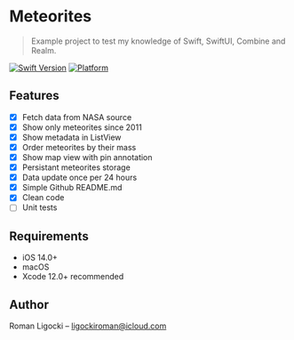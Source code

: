 # Meteorites
> Example project to test my knowledge of Swift, SwiftUI, Combine and Realm.  

[![Swift Version][swift-image]][swift-url]
[![Platform](https://img.shields.io/badge/platform-macOS%20%7C%20iOS-lightgrey?style=flat)](https://github.com/rligocki/Meteorites)


## Features

- [x] Fetch data from NASA source 
- [x] Show only meteorites since 2011
- [x] Show metadata in ListView
- [x] Order meteorites by their mass
- [x] Show map view with pin annotation
- [x] Persistant meteorites storage
- [x] Data update once per 24 hours
- [x] Simple Github README.md
- [x] Clean code
- [ ] Unit tests

## Requirements

- iOS 14.0+
- macOS 
- Xcode 12.0+ recommended

## Author
Roman Ligocki – ligockiroman@icloud.com 

[swift-image]:https://img.shields.io/badge/swift-5.2.4-orange.svg
[swift-url]: https://swift.org/
